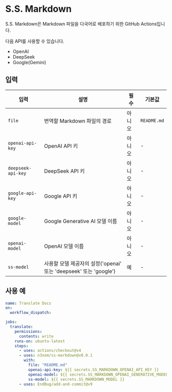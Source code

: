 # S.S. Markdown

S.S. Markdown은 Markdown 파일을 다국어로 배포하기 위한 GitHub Actions입니다.

다음 API를 사용할 수 있습니다.

- OpenAI
- DeepSeek
- Google(Gemini)

## 입력

| 입력 | 설명 | 필수 | 기본값 |
|-------|-------------|----------|---------|
| `file` | 번역할 Markdown 파일의 경로 | 아니오 | `README.md` |
| `openai-api-key` | OpenAI API 키 | 아니오 | - |
| `deepseek-api-key` | DeepSeek API 키 | 아니오 | - |
| `google-api-key` | Google API 키 | 아니오 | - |
| `google-model` | Google Generative AI 모델 이름 | 아니오 | - |
| `openai-model` | OpenAI 모델 이름 | 아니오 | - |
| `ss-model` | 사용할 모델 제공자의 설정('openai' 또는 'deepseek' 또는 'google') | 예 | - |

## 사용 예

```yaml
name: Translate Docs
on:
  workflow_dispatch:

jobs:
  translate:
    permissions:
      contents: write
    runs-on: ubuntu-latest
    steps:
      - uses: actions/checkout@v4
      - uses: n3xem/ss-markdown@v0.0.1
        with:
          file: "README.md"
          openai-api-key: ${{ secrets.SS_MARKDOWN_OPENAI_API_KEY }}
          openai-model: ${{ secrets.SS_MARKDOWN_OPENAI_GENERATIVE_MODEL }}
          ss-model: ${{ secrets.SS_MARKDOWN_MODEL }}
      - uses: EndBug/add-and-commit@v9
```